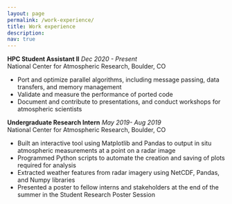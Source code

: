 ```yaml
---
layout: page
permalink: /work-experience/
title: Work experience
description:
nav: true
---
```

**HPC Student Assistant II** *Dec 2020 - Present* </br>
National Center for Atmospheric Research, Boulder, CO

* Port and optimize parallel algorithms, including message passing, data transfers, and memory management
* Validate and measure the performance of ported code
* Document and contribute to presentations, and conduct workshops for atmospheric scientists


**Undergraduate Research Intern** *May 2019- Aug 2019* </br>
National Center for Atmospheric Research, Boulder, CO

* Built an interactive tool using Matplotlib and Pandas to output in situ atmospheric measurements at a point on a radar image
* Programmed Python scripts to automate the creation and saving of plots required for analysis
* Extracted weather features from radar imagery using NetCDF, Pandas, and Numpy libraries
* Presented a poster to fellow interns and stakeholders at the end of the summer in the Student Research Poster Session